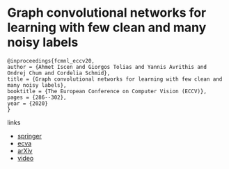 # Graph convolutional networks for learning with few clean and many noisy labels

```
@inproceedings{fcmnl_eccv20,
author = {Ahmet Iscen and Giorgos Tolias and Yannis Avrithis and Ondrej Chum and Cordelia Schmid},
title = {Graph convolutional networks for learning with few clean and many noisy labels},
booktitle = {The European Conference on Computer Vision (ECCV)},
pages = {286--302},
year = {2020}
}
```

links
- [springer](https://link.springer.com/chapter/10.1007/978-3-030-58589-1_39
)
- [ecva](https://www.ecva.net/papers/eccv_2020/papers_ECCV/html/1060_ECCV_2020_paper.php)
- [arXiv](https://arxiv.org/abs/1910.00324)
- [video](https://youtu.be/jnCHZN0IVFY)
